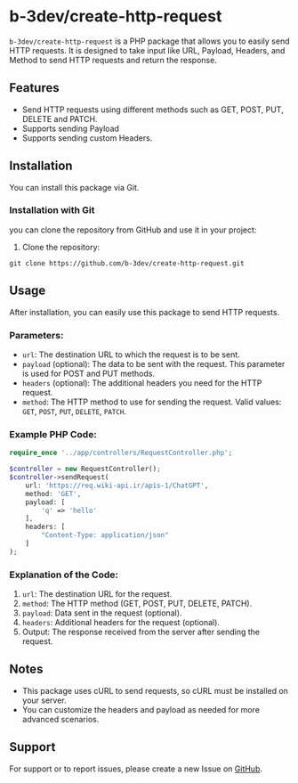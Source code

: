 # b-3dev/create-http-request

`b-3dev/create-http-request` is a PHP package that allows you to easily send HTTP requests. It is designed to take input like URL, Payload, Headers, and Method to send HTTP requests and return the response.

## Features

- Send HTTP requests using different methods such as GET, POST, PUT, DELETE and PATCH.
- Supports sending Payload
- Supports sending custom Headers.

## Installation

You can install this package via Git.

### Installation with Git

you can clone the repository from GitHub and use it in your project:

1. Clone the repository:

```
git clone https://github.com/b-3dev/create-http-request.git
```

## Usage

After installation, you can easily use this package to send HTTP requests.

### Parameters:

- `url`: The destination URL to which the request is to be sent.
- `payload` (optional): The data to be sent with the request. This parameter is used for POST and PUT methods.
- `headers` (optional): The additional headers you need for the HTTP request.
- `method`: The HTTP method to use for sending the request. Valid values: `GET`, `POST`, `PUT`, `DELETE`, `PATCH`.

### Example PHP Code:

```php
require_once '../app/controllers/RequestController.php';

$controller = new RequestController();
$controller->sendRequest(
    url: 'https://req.wiki-api.ir/apis-1/ChatGPT',
    method: 'GET',
    payload: [
        'q' => 'hello'
    ],
    headers: [
        "Content-Type: application/json"
    ]
);
```

### Explanation of the Code:

1. `url`: The destination URL for the request.
2. `method`: The HTTP method (GET, POST, PUT, DELETE, PATCH).
3. `payload`: Data sent in the request (optional).
4. `headers`: Additional headers for the request (optional).
5. Output: The response received from the server after sending the request.

## Notes

- This package uses cURL to send requests, so cURL must be installed on your server.
- You can customize the headers and payload as needed for more advanced scenarios.

## Support

For support or to report issues, please create a new Issue on [GitHub](https://github.com/b-3dev/create-http-request).
